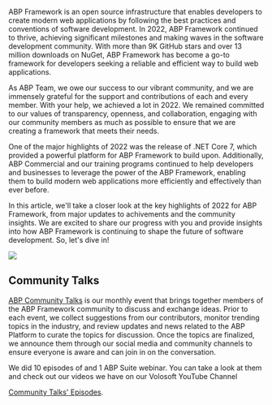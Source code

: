 <title> 2022 Highlights of ABP Platform </title>
<p> ABP Framework is an open source infrastructure that enables developers to create modern web applications by following the best practices and conventions of software development. In 2022, ABP Framework continued to thrive, achieving significant milestones and making waves in the software development community. With more than 9K GitHub stars and over 13 million downloads on NuGet, ABP Framework has become a go-to framework for developers seeking a reliable and efficient way to build web applications.</p>

<p>As ABP Team, we owe our success to our vibrant community, and we are immensely grateful for the support and contributions of each and every member. With your help, we achieved a lot in 2022. We remained committed to our values of transparency, openness, and collaboration, engaging with our community members as much as possible to ensure that we are creating a framework that meets their needs.</p>

<p>One of the major highlights of 2022 was the release of .NET Core 7, which provided a powerful platform for ABP Framework to build upon. Additionally, ABP Commercial and our training programs continued to help developers and businesses to leverage the power of the ABP Framework, enabling them to build modern web applications more efficiently and effectively than ever before.</p>

<p>In this article, we'll take a closer look at the key highlights of 2022 for ABP Framework, from major updates to achivements and the community insights. We are excited to share our progress with you and provide insights into how ABP Framework is continuing to shape the future of software development. So, let's dive in!</p>
<img src="https://i.ibb.co/qjgK7Dj/2022-Highlights.png">
<h2> Community Talks </h2>
<p><a href="https://community.abp.io/events" target="_blank"> ABP Community Talks</a> is our monthly event that brings together members of the ABP Framework community to discuss and exchange ideas. Prior to each event, we collect suggestions from our contributors, monitor trending topics in the industry, and review updates and news related to the ABP Platform to curate the topics for discussion. Once the topics are finalized, we announce them through our social media and community channels to ensure everyone is aware and can join in on the conversation.</p>
<p> We did 10 episodes of  and 1 ABP Suite webinar. You can take a look at them and check out our videos we have on our Volosoft YouTube Channel </p>
<p>  <a href="https://www.youtube.com/playlist?list=PLsNclT2aHJcOsPustEkzG6DywiO8eh0lB" target="_blank"> Community Talks' Episodes</a>.</p>
<p> </p>
